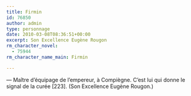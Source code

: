 ```yaml
---
title: Firmin
id: 76850
author: admin
type: personnage
date: 2010-03-08T08:36:51+00:00
excerpt: Son Excellence Eugène Rougon
rm_character_novel:
  - 75944
rm_character_name_main: Firmin

---
```

— Maître d&rsquo;équipage de l&rsquo;empereur, à Compiègne. C&rsquo;est lui qui donne le signal de la curée [223]. (Son Excellence Eugène Rougon.)